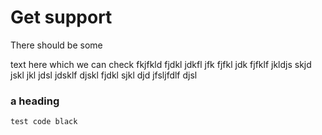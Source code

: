 # Get support


There should be some

text here which we can check fkjfkld fjdkl jdkfl jfk fjfkl jdk fjfklf jkldjs skjd jskl jkl jdsl jdsklf djskl fjdkl sjkl djd jfsljfdlf djsl





### a heading


```
test code black
```

